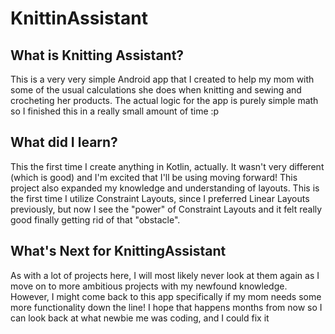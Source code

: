 # KnittinAssistant

## What is Knitting Assistant?
This is a very very simple Android app that I created to help my mom with some of the usual calculations she does when knitting and sewing and crocheting her products.
The actual logic for the app is purely simple math so I finished this in a really small amount of time :p

## What did I learn?
This the first time I create anything in Kotlin, actually. It wasn't very different (which is good) and I'm excited that I'll be using moving forward! 
This project also expanded my knowledge and understanding of layouts. This is the first time I utilize Constraint Layouts, since I preferred Linear Layouts previously,
but now I see the "power" of Constraint Layouts and it felt really good finally getting rid of that "obstacle".

## What's Next for KnittingAssistant
As with a lot of projects here, I will most likely never look at them again as I move on to more ambitious projects with my newfound knowledge. 
However, I might come back to this app specifically if my mom needs some more functionality down the line! I hope that happens months from now so I can look back at what
newbie me was coding, and I could fix it
